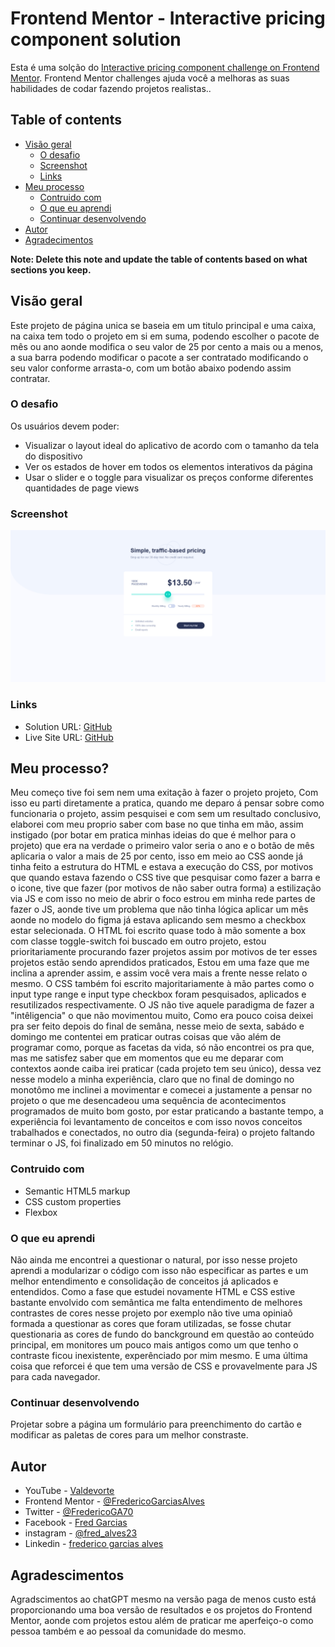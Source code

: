 # Frontend Mentor - Interactive pricing component solution

Esta é uma solção do [Interactive pricing component challenge on Frontend Mentor](https://www.frontendmentor.io/challenges/interactive-pricing-component-t0m8PIyY8). Frontend Mentor challenges ajuda você a melhoras as suas habilidades de codar fazendo projetos realistas..

## Table of contents

- [Visão geral](#visao-geral)
  - [O desafio](#o-desafio)
  - [Screenshot](#screenshot)
  - [Links](#l1inks)
- [Meu processo](#meu-processo)
  - [Contruido com](#contruido-com)
  - [O que eu aprendi](#o-que-eu-aprendi)
  - [Continuar desenvolvendo](#continuar-deenvolvendo)
- [Autor](#autor)
- [Agradecimentos](#agradecimentos)

**Note: Delete this note and update the table of contents based on what sections you keep.**

## Visão geral

Este projeto de página unica se baseia em um titulo principal e uma caixa, na caixa tem todo o projeto em si em suma, podendo escolher o pacote de mês ou ano aonde modifica o seu valor de 25 por cento a mais ou a menos, a sua barra podendo modificar o pacote a ser contratado modificando o seu valor conforme arrasta-o, com um botão abaixo podendo assim contratar.

### O desafio

Os usuários devem poder:

- Visualizar o layout ideal do aplicativo de acordo com o tamanho da tela do dispositivo
- Ver os estados de hover em todos os elementos interativos da página
- Usar o slider e o toggle para visualizar os preços conforme diferentes quantidades de page views

### Screenshot

![](./assets/images/Screenshot%202025-06-09%20at%2016-32-39%20Interactive%20pricing%20component.png)

### Links

- Solution URL: [GitHub](https://github.com/FredericoGarciasAlves/Frontend-Mentor-Interactive-pricing-component)
- Live Site URL: [GitHub](https://fredericogarciasalves.github.io/Frontend-Mentor-Interactive-pricing-component/)

## Meu processo?

Meu começo tive foi sem nem uma exitação à fazer o projeto projeto, Com isso eu parti diretamente a pratica, quando me deparo á pensar sobre como funcionaria o projeto, assim pesquisei e com sem um resultado conclusivo, elaborei com meu proprio saber com base no que tinha em mão, assim instigado (por botar em pratica minhas ideias do que é melhor para o projeto) que era na verdade o primeiro valor seria o ano e o botão de mês aplicaria o valor a mais de 25 por cento, isso em meio ao CSS aonde já tinha feito a estrutura do HTML e estava a execução do CSS, por motivos que quando estava fazendo o CSS tive que pesquisar como fazer a barra e o icone, tive que fazer (por motivos de não saber outra forma) a estilização via JS e com isso no meio de abrir o foco estrou em minha rede partes de fazer o JS, aonde tive um problema que não tinha lógica aplicar um mês aonde no modelo do figma já estava aplicando sem mesmo a checkbox estar selecionada. O HTML foi escrito quase todo à mão somente a box com classe toggle-switch foi buscado em outro projeto, estou prioritariamente procurando fazer projetos assim por motivos de ter esses projetos estão sendo aprendidos praticados, Estou em uma faze que me inclina a aprender assim, e assim você vera mais a frente nesse relato o mesmo. O CSS também foi escrito majoritariamente à mão partes como o input type range e input type checkbox foram pesquisados, aplicados e resutilizados respectivamente. O JS não tive aquele paradigma de fazer a "intêligencia" o que não movimentou muito, Como era pouco coisa deixei pra ser feito depois do final de semâna, nesse meio de sexta, sabádo e domingo me contentei em praticar outras coisas que vão além de programar como, porque as facetas da vida, só não encontrei os pra que, mas me satisfez saber que em momentos que eu me deparar com contextos aonde caiba irei praticar (cada projeto tem seu único), dessa vez nesse modelo a minha experiência, claro que no final de domingo no monotômo me inclinei a movimentar e comecei a justamente a pensar no projeto o que me desencadeou uma sequência de acontecimentos programados de muito bom gosto, por estar praticando a bastante tempo, a experiência foi levantamento de conceitos e com isso novos conceitos trabalhados e conectados, no outro dia (segunda-feira) o projeto faltando terminar o JS, foi finalizado em 50 minutos no relógio.

### Contruido com

- Semantic HTML5 markup
- CSS custom properties
- Flexbox

### O que eu aprendi

Não ainda me encontrei a questionar o natural, por isso nesse projeto aprendi a modularizar o código com isso não especificar as partes e um melhor entendimento e consolidação de conceitos já aplicados e entendidos. Como a fase que estudei novamente HTML e CSS estive bastante envolvido com semântica me falta entendimento de melhores contrastes de cores nesse projeto por exemplo não tive uma opiniaõ formada a questionar as cores que foram utilizadas, se fosse chutar questionaria as cores de fundo do banckground em questão ao conteúdo principal, em monitores um pouco mais antigos como um que tenho o contraste ficou inexistente, experênciado por mim mesmo. E uma última coisa que reforcei é que tem uma versão de CSS e provavelmente para JS para cada navegador.

### Continuar desenvolvendo

Projetar sobre a página um formulário para preenchimento do cartão e modificar as paletas de cores para um melhor constraste.

## Autor

- YouTube - [Valdevorte](https://www.youtube.com/@valdevorte2702)
- Frontend Mentor - [@FredericoGarciasAlves](https://www.frontendmentor.io/profile/FredericoGarciasAlves)
- Twitter - [@FredericoGA70](https://x.com/FredericoGA70)
- Facebook - [Fred Garcias](https://www.facebook.com/fred.garcias.1)
- instagram - [@fred_alves23](https://www.instagram.com/fred_alves23/)
- Linkedin - [frederico garcias alves](https://www.linkedin.com/in/frederico-garcias-alves-8730722b5/)

## Agradescimentos

Agradscimentos ao chatGPT mesmo na versão paga de menos custo está proporcionando uma boa versão de resultados e os projetos do Frontend Mentor, aonde com projetos estou além de praticar me aperfeiço-o como pessoa também e ao pessoal da comunidade do mesmo.
